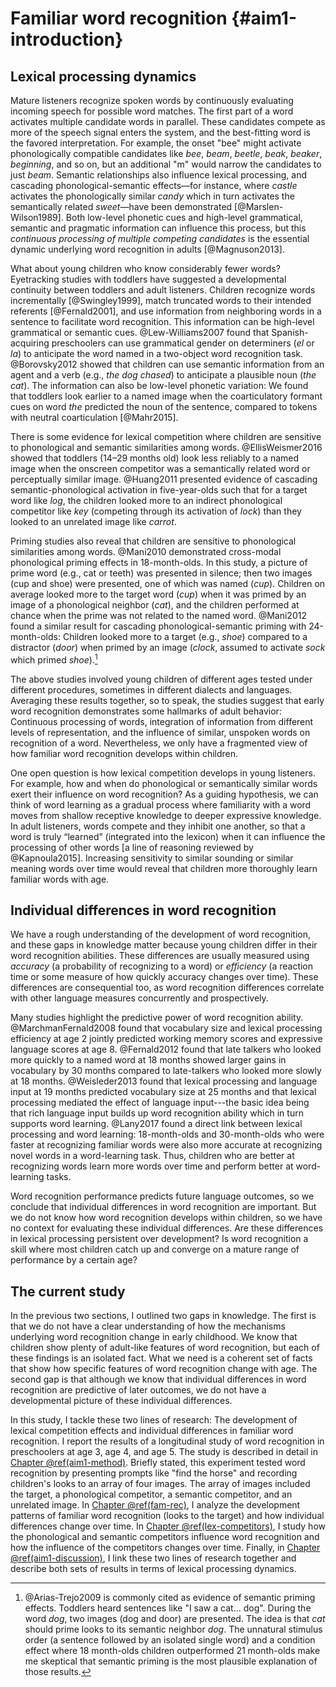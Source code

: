 
Familiar word recognition {#aim1-introduction}
=======================================================================







Lexical processing dynamics
------------------------------------------------------------------------

Mature listeners recognize spoken words by continuously evaluating
incoming speech for possible word matches. The first part of a word
activates multiple candidate words in parallel. These candidates compete
as more of the speech signal enters the system, and the best-fitting
word is the favored interpretation. For example, the onset "bee" might
activate phonologically compatible candidates like *bee*, *beam*,
*beetle*, *beak*, *beaker*, *beginning*, and so on, but an additional
"m" would narrow the candidates to just *beam*. Semantic relationships
also influence lexical processing, and cascading phonological-semantic
effects—for instance, where *castle* activates the phonologically
similar *candy* which in turn activates the semantically related
*sweet*—have been demonstrated [@Marslen-Wilson1989]. Both low-level
phonetic cues and high-level grammatical, semantic and pragmatic
information can influence this process, but this *continuous processing
of multiple competing candidates* is the essential dynamic underlying
word recognition in adults [@Magnuson2013].

What about young children who know considerably fewer words? Eyetracking
studies with toddlers have suggested a developmental continuity between
toddlers and adult listeners. Children recognize words incrementally
[@Swingley1999], match truncated words to their intended referents
[@Fernald2001], and use information from neighboring words in a
sentence to facilitate word recognition. This information can be
high-level grammatical or semantic cues. @Lew-Williams2007 found that
Spanish-acquiring preschoolers can use grammatical gender on determiners
(*el* or *la*) to anticipate the word named in a two-object word
recognition task. @Borovsky2012 showed that children can use semantic
information from an agent and a verb (e.g., *the dog chased*) to
anticipate a plausible noun (*the cat*). The information can also be
low-level phonetic variation: We found that toddlers look earlier to a
named image when the coarticulatory formant cues on word *the* predicted
the noun of the sentence, compared to tokens with neutral coarticulation
[@Mahr2015].

There is some evidence for lexical competition where children are
sensitive to phonological and semantic similarities among words.
@EllisWeismer2016 showed that toddlers (14–29 months old) look less
reliably to a named image when the onscreen competitor was a
semantically related word or perceptually similar image. @Huang2011
presented evidence of cascading semantic-phonological activation in
five-year-olds such that for a target word like *log*, the children
looked more to an indirect phonological competitor like *key* (competing
through its activation of *lock*) than they looked to an unrelated image
like *carrot*.

Priming studies also reveal that children are sensitive to phonological 
similarities among words. @Mani2010 demonstrated
cross-modal phonological priming effects in 18-month-olds. In this
study, a picture of prime word (e.g., cat or teeth) was presented in
silence; then two images (cup and shoe) were presented, one of which was
named (*cup*). Children on average looked more to the target word
(*cup*) when it was primed by an image of a phonological neighbor
(*cat*), and the children performed at chance when the prime was not
related to the named word. @Mani2012 found a similar result for
cascading phonological-semantic priming with 24-month-olds: Children
looked more to a target (e.g., *shoe*) compared to a distractor (*door*)
when primed by an image (*clock*, assumed to activate *sock* which
primed *shoe*).[^semantic-priming]

[^semantic-priming]: @Arias-Trejo2009 is commonly cited as evidence of
semantic priming effects. Toddlers heard sentences like "I saw a cat...
dog". During the word *dog*, two images (dog and door) are presented.
The idea is that *cat* should prime looks to its semantic neighbor
*dog*. The unnatural stimulus order (a sentence followed by an isolated
single word) and a condition effect where 18 month-olds children
outperformed 21 month-olds make me skeptical that semantic priming is
the most plausible explanation of those results.

The above studies involved young children of different ages tested under
different procedures, sometimes in different dialects and languages.
Averaging these results together, so to speak, the studies suggest that
early word recognition demonstrates some hallmarks of adult behavior:
Continuous processing of words, integration of information from
different levels of representation, and the influence of similar,
unspoken words on recognition of a word. Nevertheless, we only have a
fragmented view of how familiar word recognition develops within children.

One open question is how lexical competition develops in young
listeners. For example, how and when do phonological or semantically
similar words exert their influence on word recognition? As a guiding
hypothesis, we can think of word learning as a gradual process where
familiarity with a word moves from shallow receptive knowledge to deeper
expressive knowledge. In adult listeners, words compete and they inhibit
one another, so that a word is truly “learned” (integrated into the
lexicon) when it can influence the processing of other words [a line of
reasoning reviewed by @Kapnoula2015]. Increasing sensitivity to similar
sounding or similar meaning words over time would reveal that children
more thoroughly learn familiar words with age. 




Individual differences in word recognition
------------------------------------------------------------------------

We have a rough understanding of the development of word recognition,
and these gaps in knowledge matter because young children differ in
their word recognition abilities. These differences are usually measured
using *accuracy* (a probability of recognizing to a word) or
*efficiency* (a reaction time or some measure of how quickly accuracy
changes over time). These differences are consequential too, as word
recognition differences correlate with other language measures
concurrently and prospectively.

Many studies highlight the predictive power of word recognition ability.
@MarchmanFernald2008 found that vocabulary size and lexical processing
efficiency at age 2 jointly predicted working memory scores and
expressive language scores at age 8. @Fernald2012 found that late
talkers who looked more quickly to a named word at 18 months showed
larger gains in vocabulary by 30 months compared to late-talkers who
looked more slowly at 18 months. @Weisleder2013 found that lexical
processing and language input at 19 months predicted vocabulary size
at 25 months and that lexical processing mediated the effect of
language input---the basic idea being that rich language input builds up
word recognition ability which in turn supports word learning. @Lany2017
found a direct link between lexical processing and word
learning: 18-month-olds and 30-month-olds who were faster at recognizing
familiar words were also more accurate at recognizing novel words in a
word-learning task. Thus, children who are better at recognizing words
learn more words over time and perform better at word-learning tasks.

Word recognition performance predicts future language outcomes, so we
conclude that individual differences in word recognition are important.
But we do not know how word recognition develops within children, so we
have no context for evaluating these individual differences. Are these
differences in lexical processing persistent over development? Is word
recognition a skill where most children catch up and converge on a
mature range of performance by a certain age? 


The current study
------------------------------------------------------------------------

In the previous two sections, I outlined two gaps in knowledge. The
first is that we do not have a clear understanding of how the mechanisms
underlying word recognition change in early childhood. We know that children
show plenty of adult-like features of word recognition, but each of
these findings is an isolated fact. What we need is a coherent set of
facts that show how specific features of word recognition change with age.
The second gap is that although we know that individual differences in
word recognition are predictive of later outcomes, we do not have a
developmental picture of these individual differences.

In this study, I tackle these two lines of research: The development of
lexical competition effects and individual differences in familiar word
recognition. I report the results of a longitudinal study of word
recognition in preschoolers at age 3, age 4, and age 5. The study is
described in detail in [Chapter \@ref(aim1-method)](#aim1-method).
Briefly stated, this experiment tested word recognition by presenting
prompts like "find the horse" and recording children's looks to an array
of four images. The array of images included the target, a phonological
competitor, a semantic competitor, and an unrelated image. In 
[Chapter \@ref(fam-rec)](#fam-rec), I analyze the development patterns of
familiar word recognition (looks to the target) and how individual
differences change over time. In
[Chapter \@ref(lex-competitors)](#lex-competitors), I study how the
phonological and semantic competitors influence word recognition and how
the influence of the competitors changes over time. Finally, in 
[Chapter \@ref(aim1-discussion)](#aim1-discussion), I link these two
lines of research together and describe both sets of results in terms of
lexical processing dynamics.


<!-- One first step towards understanding differences in word recognition is -->
<!-- the following observation: The best predictor of lexical processing -->
<!-- efficiency in children is concurrent vocabulary size. That is, children -->
<!-- who know more words look more quickly and reliably to a named word -->
<!-- [e.g., @MPPaper]. This fact deserves a brief reflection: Suppose the -->
<!-- information-processing mechanism behind word recognition were just a -->
<!-- naïve table search. Then this finding is somewhat puzzling: Children -->
<!-- with larger lexicons have to find a needle in a larger haystack—yet this -->
<!-- apparent liability is an advantage. That is why the search analogy is -->
<!-- naïve. One explanation follows from the earlier described idea about -->
<!-- graded word learning: Children become better at recognizing words as -->
<!-- they learn more words because they extract regularities and discover -->
<!-- similarities among words and develop more efficient lexical -->
<!-- representations—the haystack develops regularity and becomes easier to -->
<!-- search. The development of word recognition requires learning similarities among words and therefore requires -->




<!-- {#aim-discussion} -->

<!-- It is not clear what mechanisms explain the relationship between word -->
<!-- recognition and later outcomes. Children who are faster at recognizing -->
<!-- words could be better word learners:  -->







<!-- Taken together, these results are inconclusive. -->

<!-- This result would -->
<!-- suggest word recognition reflects domain-general processing abilities that influence word learning. -->


<!-- In [MahrEdwards2018], we evaluated -->
<!-- language input and lexical processing too. We found that language input -->
<!-- and word recognition at age 3 efficiency predicted growth in age-4 -->
<!-- receptive vocabulary, but only word recognition predicted growth in -->
<!-- age-4 expressive vocabulary. We concluded that receptive vocabulary -->


<!-- Children differ in word-recognition ability in ways that  -->


<!-- Although it is a robust predictor of word recognition, vocabulary size -->
<!-- is nonspecific. For lexical processing dynamics, vocabulary size can be -->
<!-- considered an indicator for the organization and efficiency of a child’s -->
<!-- lexicon, but it also correlates with other (meaningful) differences. -->
<!-- Vocabulary is related to differences in speech perception -->
<!-- [@Cristia2014_Review] and environmental factors like language input -->
<!-- [e.g., @HartRisley; @Hoff2003]. For instance, measures of speech -->
<!-- perception at 6–8 months predict vocabulary size at 24 months [e.g., -->
<!-- @Tsao2004; @Kuhl2008], so processing predicts future vocabulary predicts -->
<!-- concurrent processing. -->



<!-- Word recognition efficiency and vocabulary size are interconnected -->
<!-- measures with concurrent and predictive associations. This project can -->
<!-- clarify this relationship by examining the co-development of word -->
<!-- recognition, vocabulary size, and speech perception. In particular, I -->
<!-- will ask how individual differences in word recognition change over time.  -->

<!-- By studying how sensitivity to -->
<!-- similar-sounding and similar-meaning words develop over time and within -->
<!-- ever-growing vocabularies, this project can reveal how children come to -->
<!-- process words efficiently. -->
